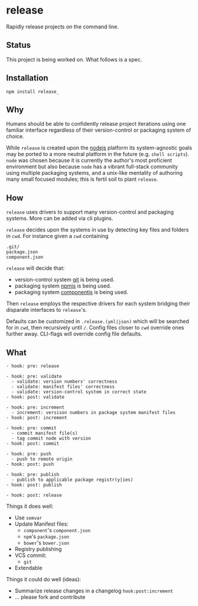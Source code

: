 # release

Rapidly release projects on the command line.

## Status

This project is being worked on. What follows is a spec.

## Installation

    npm install release_

## Why

Humans should be able to confidently release project iterations using one familiar interface regardless of their version-control or packaging system of choice.

While `release` is created upon the [nodejs](http://nodejs.org) platform its system-agnostic goals may be ported to a more neutral platform in the future (e.g. `shell scripts`). `node` was chosen because it is currently the author's most proficient environment but also because `node` has a vibrant full-stack community using multiple packaging systems, and a unix-like mentality of authoring many small focused modules; this is fertil soil to plant `release`.

## How

`release` uses drivers to support many version-control and packaging systems. More can be added via cli plugins.

`release` decides upon the systems in use by detecting key files and folders in `cwd`. For instance given a `cwd` containing 

    .git/
    package.json
    component.json

`release` will decide that:

- version-control system [git](http://www.git-scm.org) is being used.
- packaging system [npmjs](https://www.npmjs.org) is being used.
- packaging system [componentjs](http://component.io) is being used.

Then `release` employs the respective drivers for each system bridging their disparate interfaces to `release`'s.

Defaults can be customized in `.release.(yml|json)` which will be searched for in `cwd`, then recursively until `/`. Config files closer to `cwd` override ones further away. CLI-flags will override config file defaults.

## What

    - hook: pre: release

    - hook: pre: validate
      - validate: version numbers' correctness
      - validate: manifest files' correctness
      - validate: version-control system in correct state
    - hook: post: validate

    - hook: pre: increment
      - increment: versison numbers in package system manifest files
    - hook: post: increment

    - hook: pre: commit
      - commit manifest file(s)
      - tag commit node with version
    - hook: post: commit

    - hook: pre: push
      - push to remote origin
    - hook: post: push

    - hook: pre: publish
      - publish to applicable package registr(y|ies)
    - hook: post: publish

    - hook: post: release

Things it does well:
  - Use `semvar`
  - Update Manifest files:
    - `component`'s `component.json`
    - `npm`'s `package.json`
    - `bower`'s `bower.json`
  - Registry publishing
  - VCS commit:
    - `git`
  - Extendable

Things it could do well (ideas):
  - Summarize release changes in a changelog `hook:post:increment`
  - ... please fork and contribute
